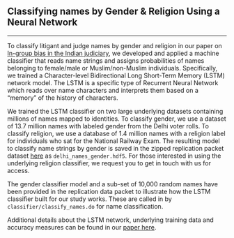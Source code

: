## Classifying names by Gender & Religion Using a Neural Network
---------------------------------------------------------------------

To classify litigant and judge names by gender and religion in our paper on  [In-group bias in the Indian judiciary](http://paulnovosad.com/pdf/india-judicial-bias.pdf), 
we developed and applied a machine classifier that reads name strings and assigns probabilities of names belonging to female/male or Muslim/non-Muslim individuals.
Specifically, we trained a Character-level Bidirectional Long Short-Term Memory (LSTM) network model. The LSTM is a specific type of Recurrent Neural Network which 
reads over name characters and interprets them based on a “memory” of the history of characters.

We trained the LSTM classifier on two large underlying datasets containing millions of names mapped to identities. To classify gender, we use a dataset of 13.7 million names with labeled gender from the Delhi voter
rolls. To classify religion, we use a database of 1.4 million names with a religion label for individuals who sat for the National Railway Exam. The resulting model 
to classify name strings by gender is saved in the zipped replication packet dataset [here](https://drive.google.com/file/d/1N_7vKKRDiBHhMZT5eRqNszR1aksMrlJd/view) as 
`delhi_names_gender.hdf5`. For those interested in using the underlying religion classifier, we request you to get in touch with us for access.

The gender classifier model and a sub-set of 10,000 random names have been provided in the replication data packet to illustrate how the LSTM classifier built for our study works. These are called in by `classifier/classify_names.do` for name classification. 

Additional details about the LSTM network, underlying training data and accuracy measures can be found in our [paper here](http://paulnovosad.com/pdf/india-judicial-bias.pdf).
